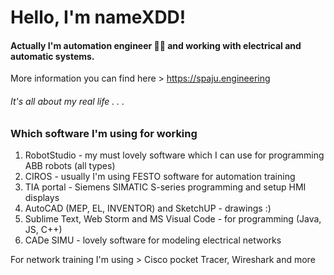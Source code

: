 # Hello, I'm nameXDD!

#### Actually I'm automation engineer 👷🏼 and working with electrical and automatic systems.
More information you can find here > https://spaju.engineering

###### It's all about my real life . . .

### 

### Which software I'm using for working

1. RobotStudio - my must lovely software which I can use for programming ABB robots (all types)
2. CIROS - usually I'm using FESTO software for automation training
3. TIA portal - Siemens SIMATIC S-series programming and setup HMI displays
4. AutoCAD (MEP, EL, INVENTOR) and SketchUP - drawings :)
5. Sublime Text, Web Storm and MS Visual Code - for programming (Java, JS, C++)
6. CADe SIMU - lovely software for modeling electrical networks

For network training I'm using > Cisco pocket Tracer, Wireshark and more
